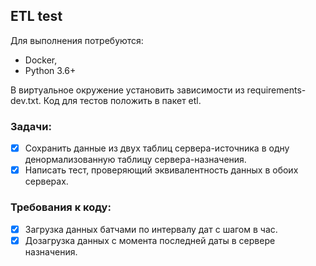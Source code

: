 ## ETL test

Для выполнения потребуются: 
* Docker, 
* Python 3.6+

В виртуальное окружение установить зависимости из requirements-dev.txt.
Код для тестов положить в пакет etl. 

### Задачи:
- [x] Сохранить данные из двух таблиц сервера-источника в одну денормализованную таблицу сервера-назначения. 
- [x] Написать тест, проверяющий эквивалентность данных в обоих серверах.

### Требования к коду:
- [x] Загрузка данных батчами по интервалу дат с шагом в час.
- [x] Дозагрузка данных с момента последней даты в сервере назначения.